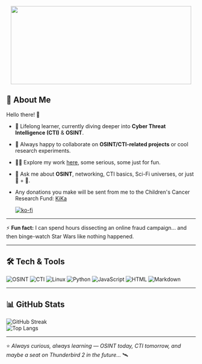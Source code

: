 <p align="center"><img width="480" height="208" src="https://c.tenor.com/DSG9ZID25nsAAAAC/hello-there-general-kenobi.gif"></p>

## 💫 About Me  

Hello there! 👋  

- 🌱 Lifelong learner, currently diving deeper into **Cyber Threat Intelligence (CTI)** & **OSINT**.  
- 👯 Always happy to collaborate on **OSINT/CTI-related projects** or cool research experiments.  
- 👨‍💻 Explore my work [here](https://github.com/K2SOsint?tab=repositories), some serious, some just for fun.  
- 💬 Ask me about **OSINT**, networking, CTI basics, Sci-Fi universes, or just 🍕 + 🍺.
- Any donations you make will be sent from me to the Children's Cancer Research Fund: [KiKa](https://KiKa.nl)

  [![ko-fi](https://ko-fi.com/img/githubbutton_sm.svg)](https://ko-fi.com/T6T51LLYIO)  

---

⚡ **Fun fact:** I can spend hours dissecting an online fraud campaign… and then binge-watch Star Wars like nothing happened.  

---

## 🛠️ Tech & Tools  

![OSINT](https://img.shields.io/badge/-OSINT-blue?style=flat&logo=internetexplorer&logoColor=white)
![CTI](https://img.shields.io/badge/-CyberThreatIntel-critical?style=flat&logo=hackthebox&logoColor=white)
![Linux](https://img.shields.io/badge/-Linux-grey?style=flat&logo=linux)
![Python](https://img.shields.io/badge/-Python-black?style=flat&logo=python)
![JavaScript](https://img.shields.io/badge/-JavaScript-yellow?style=flat&logo=javascript&logoColor=black)
![HTML](https://img.shields.io/badge/-HTML-orange?style=flat&logo=html5&logoColor=white)
![Markdown](https://img.shields.io/badge/-Markdown-lightgrey?style=flat&logo=markdown)

---

## 📊 GitHub Stats  

![GitHub Streak](https://streak-stats.demolab.com?user=K2SOsint&theme=dark&hide_border=true)  
![Top Langs](https://github-readme-stats.vercel.app/api/top-langs/?username=K2SOsint&layout=compact&theme=dark&hide_border=true)  

---

⭐️ *Always curious, always learning — OSINT today, CTI tomorrow, and maybe a seat on Thunderbird 2 in the future…* 🛰️  



